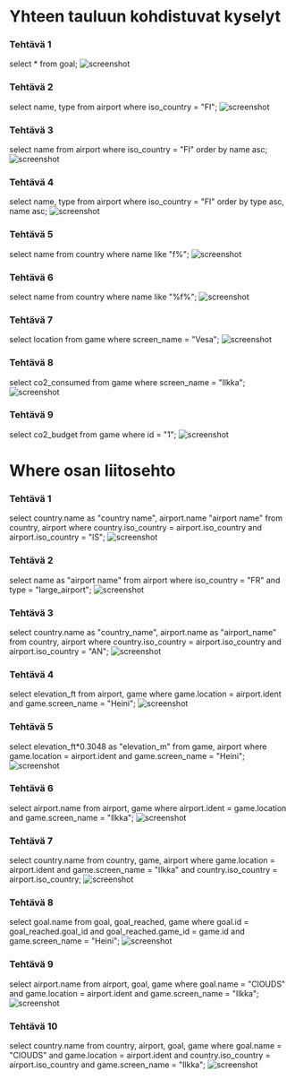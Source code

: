 # Yhteen tauluun kohdistuvat kyselyt


### Tehtävä 1
select * from goal;
![screenshot](https://github.com/TazzaLakuKahvi/Tietokannat/blob/main/MariaDB_Screenshots/osio1kuva1.png)
### Tehtävä 2
select name, type from airport where iso_country = "FI";
![screenshot](https://github.com/TazzaLakuKahvi/Tietokannat/blob/main/MariaDB_Screenshots/osio1kuva2.png)
### Tehtävä 3
select name from airport where iso_country = "FI" order by name asc;
![screenshot](https://github.com/TazzaLakuKahvi/Tietokannat/blob/main/MariaDB_Screenshots/osio1kuva3.png)
### Tehtävä 4
select name, type from airport where iso_country = "FI" order by type asc, name asc;
![screenshot](https://github.com/TazzaLakuKahvi/Tietokannat/blob/main/MariaDB_Screenshots/osio1kuva4.png)
### Tehtävä 5
select name from country where name like "f%";
![screenshot](https://github.com/TazzaLakuKahvi/Tietokannat/blob/main/MariaDB_Screenshots/osio1kuva5.png)
### Tehtävä 6
select name from country where name like "%f%";
![screenshot](https://github.com/TazzaLakuKahvi/Tietokannat/blob/main/MariaDB_Screenshots/osio1kuva6.png)
### Tehtävä 7
select location from game where screen_name = "Vesa";
![screenshot](https://github.com/TazzaLakuKahvi/Tietokannat/blob/main/MariaDB_Screenshots/osio1kuva7.png)
### Tehtävä 8
select co2_consumed from game where screen_name = "Ilkka";
![screenshot](https://github.com/TazzaLakuKahvi/Tietokannat/blob/main/MariaDB_Screenshots/osio1kuva8.png)
### Tehtävä 9
select co2_budget from game where id = "1";
![screenshot](https://github.com/TazzaLakuKahvi/Tietokannat/blob/main/MariaDB_Screenshots/osio1kuva9.png)


# Where osan liitosehto


### Tehtävä 1
select country.name as "country name", airport.name "airport name"
from country, airport
where country.iso_country = airport.iso_country
and airport.iso_country = "IS";
![screenshot](https://github.com/TazzaLakuKahvi/Tietokannat/blob/main/MariaDB_Screenshots/osio2kuva1.png)
### Tehtävä 2
select name as "airport name"
from airport
where iso_country = "FR"
and type = "large_airport";
![screenshot](https://github.com/TazzaLakuKahvi/Tietokannat/blob/main/MariaDB_Screenshots/osio2kuva2.png)
### Tehtävä 3
select country.name as "country_name", airport.name as "airport_name"
from country, airport
where country.iso_country = airport.iso_country
and airport.iso_country = "AN";
![screenshot](https://github.com/TazzaLakuKahvi/Tietokannat/blob/main/MariaDB_Screenshots/osio2kuva3.png)
### Tehtävä 4
select elevation_ft
from airport, game
where game.location = airport.ident
and game.screen_name = "Heini";
![screenshot](https://github.com/TazzaLakuKahvi/Tietokannat/blob/main/MariaDB_Screenshots/osio2kuva4.png)
### Tehtävä 5
select elevation_ft*0.3048 as "elevation_m"
from game, airport
where game.location = airport.ident
and game.screen_name = "Heini";
![screenshot](https://github.com/TazzaLakuKahvi/Tietokannat/blob/main/MariaDB_Screenshots/osio2kuva5.png)
### Tehtävä 6
select airport.name
from airport, game
where airport.ident = game.location
and game.screen_name = "Ilkka";
![screenshot](https://github.com/TazzaLakuKahvi/Tietokannat/blob/main/MariaDB_Screenshots/osio2kuva6.png)
### Tehtävä 7
select country.name
from country, game, airport
where game.location = airport.ident
and game.screen_name = "Ilkka"
and country.iso_country = airport.iso_country;
![screenshot](https://github.com/TazzaLakuKahvi/Tietokannat/blob/main/MariaDB_Screenshots/osio2kuva7.png)
### Tehtävä 8
select goal.name
from goal, goal_reached, game
where goal.id = goal_reached.goal_id
and goal_reached.game_id = game.id
and game.screen_name = "Heini";
![screenshot](https://github.com/TazzaLakuKahvi/Tietokannat/blob/main/MariaDB_Screenshots/osio2kuva8.png)
### Tehtävä 9
select airport.name
from airport, goal, game
where goal.name = "ClOUDS"
and game.location = airport.ident
and game.screen_name = "Ilkka";
![screenshot](https://github.com/TazzaLakuKahvi/Tietokannat/blob/main/MariaDB_Screenshots/osio2kuva9.png)
### Tehtävä 10
select country.name
from country, airport, goal, game
where goal.name = "ClOUDS"
and game.location = airport.ident
and country.iso_country = airport.iso_country
and game.screen_name = "Ilkka";
![screenshot](https://github.com/TazzaLakuKahvi/Tietokannat/blob/main/MariaDB_Screenshots/osio2kuva10.png)
